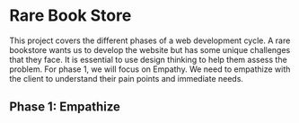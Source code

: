 # Rare Book Store

This project covers the different phases of a web development cycle. A rare bookstore wants us to develop the website but has some unique challenges that they face. It is essential to use design thinking to help them assess the problem. For phase 1, we will focus on Empathy. We need to empathize with the client to understand their pain points and immediate needs.

## Phase 1: Empathize
